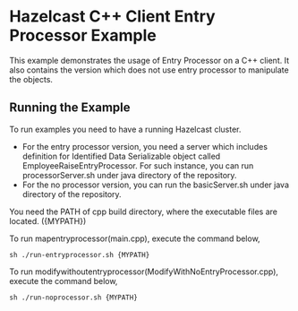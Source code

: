 # Hazelcast C++ Client Entry Processor Example

This example demonstrates the usage of Entry Processor on a C++ client. It also contains the version which does not use entry processor to manipulate the objects.

## Running the Example

To run examples you need to have a running Hazelcast cluster.
* For the entry processor version, you need a server which includes definition for Identified Data Serializable object called EmployeeRaiseEntryProcessor. For such instance, you can run processorServer.sh under java directory of the repository.
* For the no processor version, you can run the basicServer.sh under java directory of the repository.

You need the PATH of cpp build directory, where the executable files are located. ({MYPATH})

To run mapentryprocessor(main.cpp), execute the command below,
```
sh ./run-entryprocessor.sh {MYPATH}
```

To run modifywithoutentryprocessor(ModifyWithNoEntryProcessor.cpp), execute the command below,
```
sh ./run-noprocessor.sh {MYPATH}
```
